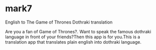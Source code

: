 # mark7
English to The Game of Thrones Dothraki translation 

Are you a fan of Game of Thrones?. Want to speak the famous dothraki language in front of your friends?Then this app is for you.This is a translation app that translates plain english into dothraki language.
